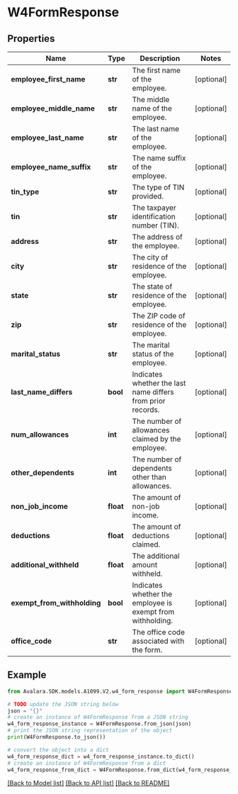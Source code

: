 # W4FormResponse


## Properties

Name | Type | Description | Notes
------------ | ------------- | ------------- | -------------
**employee_first_name** | **str** | The first name of the employee. | [optional] 
**employee_middle_name** | **str** | The middle name of the employee. | [optional] 
**employee_last_name** | **str** | The last name of the employee. | [optional] 
**employee_name_suffix** | **str** | The name suffix of the employee. | [optional] 
**tin_type** | **str** | The type of TIN provided. | [optional] 
**tin** | **str** | The taxpayer identification number (TIN). | [optional] 
**address** | **str** | The address of the employee. | [optional] 
**city** | **str** | The city of residence of the employee. | [optional] 
**state** | **str** | The state of residence of the employee. | [optional] 
**zip** | **str** | The ZIP code of residence of the employee. | [optional] 
**marital_status** | **str** | The marital status of the employee. | [optional] 
**last_name_differs** | **bool** | Indicates whether the last name differs from prior records. | [optional] 
**num_allowances** | **int** | The number of allowances claimed by the employee. | [optional] 
**other_dependents** | **int** | The number of dependents other than allowances. | [optional] 
**non_job_income** | **float** | The amount of non-job income. | [optional] 
**deductions** | **float** | The amount of deductions claimed. | [optional] 
**additional_withheld** | **float** | The additional amount withheld. | [optional] 
**exempt_from_withholding** | **bool** | Indicates whether the employee is exempt from withholding. | [optional] 
**office_code** | **str** | The office code associated with the form. | [optional] 

## Example

```python
from Avalara.SDK.models.A1099.V2.w4_form_response import W4FormResponse

# TODO update the JSON string below
json = "{}"
# create an instance of W4FormResponse from a JSON string
w4_form_response_instance = W4FormResponse.from_json(json)
# print the JSON string representation of the object
print(W4FormResponse.to_json())

# convert the object into a dict
w4_form_response_dict = w4_form_response_instance.to_dict()
# create an instance of W4FormResponse from a dict
w4_form_response_from_dict = W4FormResponse.from_dict(w4_form_response_dict)
```
[[Back to Model list]](../README.md#documentation-for-models) [[Back to API list]](../README.md#documentation-for-api-endpoints) [[Back to README]](../README.md)


